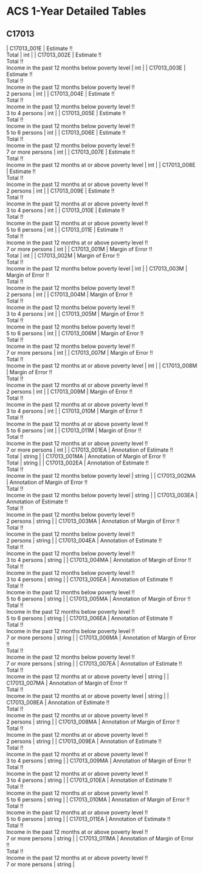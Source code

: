 # ACS 1-Year Detailed Tables

## C17013

| C17013_001E | Estimate !!<br>Total | int |
| C17013_002E | Estimate !!<br>Total !!<br>Income in the past 12 months below poverty level | int |
| C17013_003E | Estimate !!<br>Total !!<br>Income in the past 12 months below poverty level !!<br>2 persons | int |
| C17013_004E | Estimate !!<br>Total !!<br>Income in the past 12 months below poverty level !!<br>3 to 4 persons | int |
| C17013_005E | Estimate !!<br>Total !!<br>Income in the past 12 months below poverty level !!<br>5 to 6 persons | int |
| C17013_006E | Estimate !!<br>Total !!<br>Income in the past 12 months below poverty level !!<br>7 or more persons | int |
| C17013_007E | Estimate !!<br>Total !!<br>Income in the past 12 months at or above poverty level | int |
| C17013_008E | Estimate !!<br>Total !!<br>Income in the past 12 months at or above poverty level !!<br>2 persons | int |
| C17013_009E | Estimate !!<br>Total !!<br>Income in the past 12 months at or above poverty level !!<br>3 to 4 persons | int |
| C17013_010E | Estimate !!<br>Total !!<br>Income in the past 12 months at or above poverty level !!<br>5 to 6 persons | int |
| C17013_011E | Estimate !!<br>Total !!<br>Income in the past 12 months at or above poverty level !!<br>7 or more persons | int |
| C17013_001M | Margin of Error !!<br>Total | int |
| C17013_002M | Margin of Error !!<br>Total !!<br>Income in the past 12 months below poverty level | int |
| C17013_003M | Margin of Error !!<br>Total !!<br>Income in the past 12 months below poverty level !!<br>2 persons | int |
| C17013_004M | Margin of Error !!<br>Total !!<br>Income in the past 12 months below poverty level !!<br>3 to 4 persons | int |
| C17013_005M | Margin of Error !!<br>Total !!<br>Income in the past 12 months below poverty level !!<br>5 to 6 persons | int |
| C17013_006M | Margin of Error !!<br>Total !!<br>Income in the past 12 months below poverty level !!<br>7 or more persons | int |
| C17013_007M | Margin of Error !!<br>Total !!<br>Income in the past 12 months at or above poverty level | int |
| C17013_008M | Margin of Error !!<br>Total !!<br>Income in the past 12 months at or above poverty level !!<br>2 persons | int |
| C17013_009M | Margin of Error !!<br>Total !!<br>Income in the past 12 months at or above poverty level !!<br>3 to 4 persons | int |
| C17013_010M | Margin of Error !!<br>Total !!<br>Income in the past 12 months at or above poverty level !!<br>5 to 6 persons | int |
| C17013_011M | Margin of Error !!<br>Total !!<br>Income in the past 12 months at or above poverty level !!<br>7 or more persons | int |
| C17013_001EA | Annotation of Estimate !!<br>Total | string |
| C17013_001MA | Annotation of Margin of Error !!<br>Total | string |
| C17013_002EA | Annotation of Estimate !!<br>Total !!<br>Income in the past 12 months below poverty level | string |
| C17013_002MA | Annotation of Margin of Error !!<br>Total !!<br>Income in the past 12 months below poverty level | string |
| C17013_003EA | Annotation of Estimate !!<br>Total !!<br>Income in the past 12 months below poverty level !!<br>2 persons | string |
| C17013_003MA | Annotation of Margin of Error !!<br>Total !!<br>Income in the past 12 months below poverty level !!<br>2 persons | string |
| C17013_004EA | Annotation of Estimate !!<br>Total !!<br>Income in the past 12 months below poverty level !!<br>3 to 4 persons | string |
| C17013_004MA | Annotation of Margin of Error !!<br>Total !!<br>Income in the past 12 months below poverty level !!<br>3 to 4 persons | string |
| C17013_005EA | Annotation of Estimate !!<br>Total !!<br>Income in the past 12 months below poverty level !!<br>5 to 6 persons | string |
| C17013_005MA | Annotation of Margin of Error !!<br>Total !!<br>Income in the past 12 months below poverty level !!<br>5 to 6 persons | string |
| C17013_006EA | Annotation of Estimate !!<br>Total !!<br>Income in the past 12 months below poverty level !!<br>7 or more persons | string |
| C17013_006MA | Annotation of Margin of Error !!<br>Total !!<br>Income in the past 12 months below poverty level !!<br>7 or more persons | string |
| C17013_007EA | Annotation of Estimate !!<br>Total !!<br>Income in the past 12 months at or above poverty level | string |
| C17013_007MA | Annotation of Margin of Error !!<br>Total !!<br>Income in the past 12 months at or above poverty level | string |
| C17013_008EA | Annotation of Estimate !!<br>Total !!<br>Income in the past 12 months at or above poverty level !!<br>2 persons | string |
| C17013_008MA | Annotation of Margin of Error !!<br>Total !!<br>Income in the past 12 months at or above poverty level !!<br>2 persons | string |
| C17013_009EA | Annotation of Estimate !!<br>Total !!<br>Income in the past 12 months at or above poverty level !!<br>3 to 4 persons | string |
| C17013_009MA | Annotation of Margin of Error !!<br>Total !!<br>Income in the past 12 months at or above poverty level !!<br>3 to 4 persons | string |
| C17013_010EA | Annotation of Estimate !!<br>Total !!<br>Income in the past 12 months at or above poverty level !!<br>5 to 6 persons | string |
| C17013_010MA | Annotation of Margin of Error !!<br>Total !!<br>Income in the past 12 months at or above poverty level !!<br>5 to 6 persons | string |
| C17013_011EA | Annotation of Estimate !!<br>Total !!<br>Income in the past 12 months at or above poverty level !!<br>7 or more persons | string |
| C17013_011MA | Annotation of Margin of Error !!<br>Total !!<br>Income in the past 12 months at or above poverty level !!<br>7 or more persons | string |

